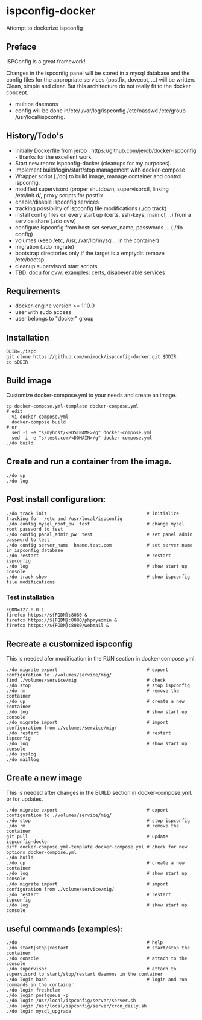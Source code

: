 # ispconfig-docker
Attempt to dockerize ispconfig 

## Preface
ISPConfig is a great framework!

Changes in the ispconfig panel will be stored in a mysql database and the config files for the appropriate services (postfix, dovecot, ...) will be written. Clean, simple and clear. But this architecture do not really fit to the docker concept.
  * multipe daemons
  * config will be done in/etc/ /var/log/ispconfig /etc/oasswd /etc/group /usr/local/ispconfig.

## History/Todo's
  * Initially Dockerfile from jerob : https://github.com/jerob/docker-ispconfig - thanks for the excellent work.
  * Start new repro: ispconfig-docker (cleanups for my purposes). 
  * Implement build/login/start/stop management with docker-compose
  * Wrapper script [./do] to build image, manage container and control ispconfig.
  * modified supervisord (proper shutdown, supervisorctl, linking /etc/init.d/<services>, proxy scripts for postfix
  * enable/disable ispconfig services
  * tracking possibility of ispconfig file modifications (./do track)
  * install config files on every start up (certs, ssh-keys, main.cf, ..) from a service share (./do ovw) 
  * configure ispconfig from host: set server_name, passwords ... (./do config)
  * volumes (keep /etc, /usr, /var/lib/mysql,.. in the container)
  * migration (./do migrate)
  * bootstrap directories only if the target is a emptydir. remove /etc/bootsp...
  * cleanup supervisord start scripts
  * TBD: docu for ovw:  examples: certs, disabe/enable services

## Requirements
 * docker-engine version >= 1.10.0 
 * user with sudo access
 * user belongs to "docker" group

## Installation

```
DDIR=./ispc
git clone https://github.com/unimock/ispconfig-docker.git $DDIR
cd $DDIR
```

## Build image
Customize docker-compose.yml to your needs and create an image. 

```
cp docker-compose.yml-template docker-compose.yml
# edit
  vi docker-compose.yml
  docker-compose build
# or
  sed -i -e "s/myhost/<HOSTNAME>/g" docker-compose.yml
  sed -i -e "s/test.com/<DOMAIN>/g" docker-compose.yml
./do build
```

## Create and run a container from the image.
```
./do up
./do log
```

## Post install configuration:
```
./do track init                                     # initialize tracking for  /etc and /usr/local/ispconfig
./do config mysql_root_pw  test                     # change mysql root password to test
./do config panal_admin_pw  test                    # set panel admin password to test
./do config server_name  hname.test.com             # set server name in ispconfig database
./do restart                                        # restart ispconfig
./do log                                            # show start up console
./do track show                                     # show ispconfig file modifications
```
### Test installation
```
FQDN=127.0.0.1
firefox https://${FQDN}:8080 &
firefox https://${FQDN}:8080/phpmyadmin &
firefox https://${FQDN}:8080/webmail &
```
## Recreate a customized ispconfig
 This is needed afer modification in the RUN section in docker-compose.yml.

```
./do migrate export                                 # export configuration to ./volumes/service/mig/
find ./volumes/service/mig                          # check
./do stop                                           # stop ispconfig
./do rm                                             # remove the container
./do up                                             # create a new container
./do log                                            # show start up console
./do migrate import                                 # import configuration from ./volumes/service/mig/
./do restart                                        # restart ispconfig
./do log                                            # show start up console
./do syslog
./do maillog
```
## Create a new image
 This is needed after changes in the BUILD section in docker-compose.yml. or for updates.
 
```
./do migrate export                                 # export configuration to ./volumes/service/mig/
./do stop                                           # stop ispconfig
./do rm                                             # remove the container
git pull                                            # update ispconfig-docker
diff docker-compose.yml-template docker-compose.yml # check for new options docker-compose.yml
./do build
./do up                                             # create a new container
./do log                                            # show start up console
./do migrate import                                 # import configuration from ./volume/service/mig/
./do restart                                        # restart ispconfig
./do log                                            # show start up console
```

## useful commands (examples):

```
./do                                                # help
./do start|stop|restart                             # start/stop the container
./do console                                        # attach to the console
./do supervisor                                     # attach to supervisord to start/stop/restart daemons in the container
./do login bash                                     # login and run commands in the container
./do login freshclam
./do login postqueue -p
./do login /usr/local/ispconfig/server/server.sh
./do login /usr/local/ispconfig/server/cron_daily.sh
./do login mysql_upgrade
```

